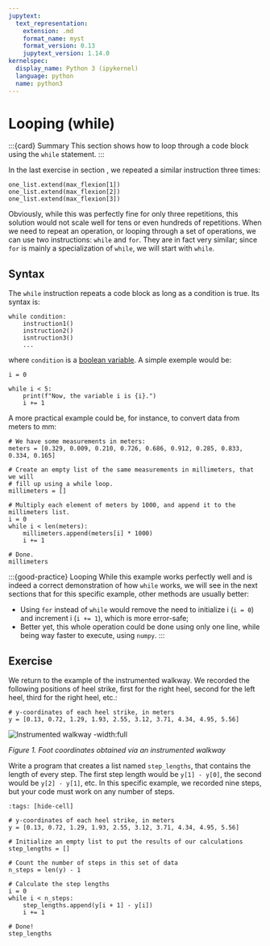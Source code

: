 ```yaml
---
jupytext:
  text_representation:
    extension: .md
    format_name: myst
    format_version: 0.13
    jupytext_version: 1.14.0
kernelspec:
  display_name: Python 3 (ipykernel)
  language: python
  name: python3
---
```


# Looping (while)

:::{card} Summary
This section shows how to loop through a code block using the `while` statement.
:::

In the last exercise in section [](python_lists_mutability.md), we repeated a similar instruction three times:

```
one_list.extend(max_flexion[1])
one_list.extend(max_flexion[2])
one_list.extend(max_flexion[3])
```

Obviously, while this was perfectly fine for only three repetitions, this solution would not scale well for tens or even hundreds of repetitions. When we need to repeat an operation, or looping through a set of operations, we can use two instructions: `while` and `for`. They are in fact very similar; since `for` is mainly a specialization of `while`, we will start with `while`.

## Syntax

The `while` instruction repeats a code block as long as a condition is true. Its syntax is:

```
while condition:
    instruction1()
    instruction2()
    isntruction3()
    ...
```

where `condition` is a [boolean variable](python_conditions.md). A simple exemple would be:

```{code-cell}
i = 0

while i < 5:
    print(f"Now, the variable i is {i}.")
    i += 1
```

A more practical example could be, for instance, to convert data from meters to mm:

```{code-cell}
# We have some measurements in meters:
meters = [0.329, 0.009, 0.210, 0.726, 0.686, 0.912, 0.285, 0.833, 0.334, 0.165]

# Create an empty list of the same measurements in millimeters, that we will
# fill up using a while loop.
millimeters = []

# Multiply each element of meters by 1000, and append it to the millimeters list.
i = 0
while i < len(meters):
    millimeters.append(meters[i] * 1000)
    i += 1

# Done.
millimeters
```

:::{good-practice} Looping
While this example works perfectly well and is indeed a correct demonstration of how `while` works, we will see in the next sections that for this specific example, other methods are usually better:
- Using `for` instead of `while` would remove the need to initialize i (`i = 0`) and increment i (`i += 1`), which is more error-safe;
- Better yet, this whole operation could be done using only one line, while being way faster to execute, using `numpy`.
:::

## Exercise

We return to the example of the instrumented walkway. We recorded the following positions of heel strike, first for the right heel, second for the left heel, third for the right heel, etc.:

```{code-cell}
# y-coordinates of each heel strike, in meters
y = [0.13, 0.72, 1.29, 1.93, 2.55, 3.12, 3.71, 4.34, 4.95, 5.56]
```

![Instrumented walkway -width:full](_static/images/instrumented_walkway.png)

*Figure 1. Foot coordinates obtained via an instrumented walkway*

Write a program that creates a list named `step_lengths`, that contains the length of every step. The first step length would be `y[1] - y[0]`, the second would be `y[2] - y[1]`, etc. In this specific example, we recorded nine steps, but your code must work on any number of steps.

```{code-cell}
:tags: [hide-cell]

# y-coordinates of each heel strike, in meters
y = [0.13, 0.72, 1.29, 1.93, 2.55, 3.12, 3.71, 4.34, 4.95, 5.56]

# Initialize an empty list to put the results of our calculations
step_lengths = []

# Count the number of steps in this set of data
n_steps = len(y) - 1

# Calculate the step lengths
i = 0
while i < n_steps:
    step_lengths.append(y[i + 1] - y[i])
    i += 1

# Done!
step_lengths
```
